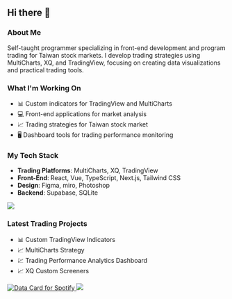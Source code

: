 ## Hi there 👋



### About Me
Self-taught programmer specializing in front-end development and program trading for Taiwan stock markets. I develop trading strategies using MultiCharts, XQ, and TradingView, focusing on creating data visualizations and practical trading tools.

### What I'm Working On
- 📊 Custom indicators for TradingView and MultiCharts
- 💻 Front-end applications for market analysis
- 📈 Trading strategies for Taiwan stock market
- 🖥️ Dashboard tools for trading performance monitoring

### My Tech Stack
- **Trading Platforms**: MultiCharts, XQ, TradingView
- **Front-End**: React, Vue, TypeScript, Next.js, Tailwind CSS
- **Design**: Figma, miro, Photoshop
- **Backend**: Supabase, SQLite

<p align="start">
  <a href="https://skillicons.dev">
    <img src="https://skillicons.dev/icons?i=figma,react,vue,ts,nextjs,js,tailwind,html,css,py,ps,postman,supabase,sqlite" />
  </a>
</p>

<!--
![Your GitHub stats](https://github-readme-stats.vercel.app/api?username=ChiehJoe&show_icons=true&theme=algolia)
!-->

<!--
![trophy](https://github-profile-trophy.vercel.app/?username=GtskinRJoe&theme=onedark&row=2&column=3)
!-->

### Latest Trading Projects
- 📊 Custom TradingView Indicators
- 📈 MultiCharts Strategy 
- 💹 Trading Performance Analytics Dashboard
- 📈 XQ Custom Screeners

<!--
### Currently Learning
- Advanced trading strategy development
- More efficient backtesting methods
- Real-time market data integration
- Full-stack development for financial applications
!-->

<a href="https://data-card-for-spotify.herokuapp.com/card?user_id=31422w2iglgi32zbo2okkk7nonnm">
  <img src="https://data-card-for-spotify.herokuapp.com/api/card?user_id=31422w2iglgi32zbo2okkk7nonnm" alt="Data Card for Spotify">
</a>

<img src='https://raw.githubusercontent.com/trinib/trinib/82213791fa9ff58d3ca768ddd6de2489ec23ffca/images/footer.svg' />

